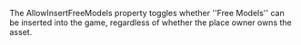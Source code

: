 The AllowInsertFreeModels property toggles whether ''Free Models'' can be inserted into the game, regardless of whether the place owner owns the asset.